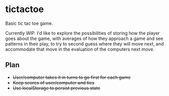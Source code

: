 # tictactoe
Basic tic tac toe game.

Currently WIP. I'd like to explore the possibilities of storing how the player goes about the game, with averages of how they approach a game and see patterns in their play, to try to second guess where they will move next, and accommodate that move in the evaluation of the computers next move.

## Plan
- <del>User/computer takes it in turns to go first for each game</del>
- <del>Keep scores of user/computer and ties</del>
- <del>Use localStorage to persist previous state</del>
